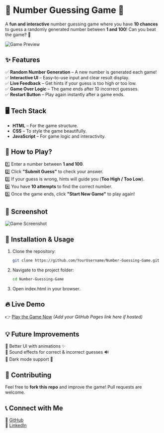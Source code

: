 # 🎯 Number Guessing Game 🎲  

A **fun and interactive** number guessing game where you have **10 chances** to guess a randomly generated number between **1 and 100**! Can you beat the game? 🚀  

![Game Preview](https://via.placeholder.com/750x400?text=Number+Guessing+Game)  

## ✨ Features  
✅ **Random Number Generation** – A new number is generated each game!  
✅ **Interactive UI** – Easy-to-use input and clear result display.  
✅ **Live Feedback** – Get hints if your guess is too high or too low.  
✅ **Game Over Logic** – The game ends after 10 incorrect guesses.  
✅ **Restart Button** – Play again instantly after a game ends.  

## 🖥️ Tech Stack  
- **HTML** – For the game structure.  
- **CSS** – To style the game beautifully.  
- **JavaScript** – For game logic and interactivity.  

## 🚀 How to Play?  
1️⃣ Enter a number between **1 and 100**.  
2️⃣ Click **"Submit Guess"** to check your answer.  
3️⃣ If your guess is wrong, hints will guide you (**Too High / Too Low**).  
4️⃣ You have **10 attempts** to find the correct number.  
5️⃣ Once the game ends, click **"Start New Game"** to play again!  

## 📸 Screenshot  
![Game Screenshot](https://via.placeholder.com/750x400?text=Game+Screenshot)  

## 📌 Installation & Usage  
1. Clone the repository:  
   ```sh
   git clone https://github.com/YourUsername/Number-Guessing-Game.git
2. Navigate to the project folder:
   ```sh
   cd Number-Guessing-Game
3. Open index.html in your browser.

## 🔥 Live Demo  
👉 [Play the Game Now](#) _(Add your GitHub Pages link here if hosted)_

## 💡 Future Improvements

🔹 Better UI with animations ✨  
🔹 Sound effects for correct & incorrect guesses 🔊  
🔹 Dark mode support 🌙  

## 🎉 Contributing

Feel free to **fork this repo** and improve the game! Pull requests are welcome.  

## 📞 Connect with Me

🔗 [GitHub](https://github.com/Pragyaa3/)  
🔗 [LinkedIn](https://www.linkedin.com/in/pragyahurmade03/) 



